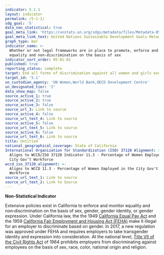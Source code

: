```yaml
---
indicator: 5.1.1
layout: indicator
permalink: /5-1-1/
sdg_goal: '5'
data_non_statistical: true
goal_meta_link: 'https://unstats.un.org/sdgs/metadata/files/Metadata-05-01-01.pdf'
goal_meta_link_text: United Nations Sustainable Development Goals Metadata (pdf 634kB)
graph_type: bar
indicator_name: >-
  Whether or not legal frameworks are in place to promote, enforce and monitor
  equality and non‑discrimination on the basis of sex
indicator_sort_order: 05-01-01
published: true
reporting_status: complete
target: End all forms of discrimination against all women and girls everywhere
target_id: '5.1'
un_custodian_agency: 'UN Women,World Bank,OECD Development Centre'
un_designated_tier: '2'
data_show_map: false
source_active_1: true
source_active_2: true
source_active_3: false
source_url_3: Link to source
source_active_4: false
source_url_text_4: Link to source
source_active_5: false
source_url_text_5: Link to source
source_active_6: false
source_url_text_6: Link to source
title: Untitled
national_geographical_coverage: State of California
International Organization for Standardization (ISO) 37120 Alignment: >-
  Aligns to WCCD/ISO 37120 Indicator 11.3 - Percentage of Women Employed in the
  City Gov’t Workforce
wccd_iso_37120_alignment: >-
  Aligns to WCCD 11.3 - Percentage of Women Employed in the City Gov't.
  Workforce
source_url_text_1: Link to source
source_url_text_2: Link to Source
---
```

**Non-Statistical Indicator**

Extensive policies exist in California to enforce and monitor equality and non‐discrimination on the basis of sex, gender, gender identity, or gender expression. Under California law, the the 1949 [California Equal Pay Act](https://www.dir.ca.gov/dlse/California_Equal_Pay_Act.htm) and the 1959 [California Fair Employment and Housing Act (FEHA)](https://www.dfeh.ca.gov/employment/) make it illegal for an employer to discriminate based on gender. In 2017, a new regulation was approved under FEHA and requires employers to take transgender identity and expression into consideration. At the national level, [Title VII of the Civil Rights Act](https://www.eeoc.gov/laws/statutes/titlevii.cfm) of 1964 prohibits employers from discriminating against employees on the basis of sex, race, color, national origin and religion.
